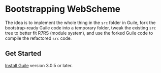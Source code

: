 # Bootstrapping WebScheme

The idea is to implement the whole thing in the `src` folder in Guile,
fork the bootstrap-ready Guile code into a temporary folder,
tweak the existing `src` tree to better fit R7RS (module system),
and use the forked Guile code to compile the refactored `src` code.

## Get Started

[Install Guile](https://www.gnu.org/software/guile/download/)
version 3.0.5 or later.
